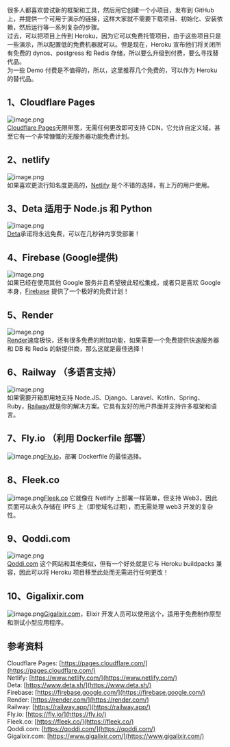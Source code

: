 很多人都喜欢尝试新的框架和工具，然后用它创建一个小项目，发布到 GitHub 上，并提供一个可用于演示的链接，这样大家就不需要下载项目、初始化、安装依赖，然后运行等一系列复杂的步骤。<br />过去，可以把项目上传到 Heroku，因为它可以免费托管项目，由于这些项目只是一些演示，所以配置低的免费机器就可以。但是现在，Heroku 宣布他们将关闭所有免费的 dynos、postgress 和 Redis 存储，所以要么升级到付费，要么寻找替代品。<br />为一些 Demo 付费是不值得的，所以，这里推荐几个免费的，可以作为 Heroku 的替代品。
<a name="sY7nN"></a>
## 1、Cloudflare Pages
![image.png](https://cdn.nlark.com/yuque/0/2023/png/396745/1679113645154-3e8eaf82-cf0b-46d1-9811-e997ba178ab7.png#averageHue=%23fdfcfb&clientId=udf87d9a1-7098-4&from=paste&height=713&id=u0b17e9f6&originHeight=1783&originWidth=3794&originalType=binary&ratio=2.5&rotation=0&showTitle=false&size=423556&status=done&style=none&taskId=u44b0540e-bb77-4600-9210-3f9118b5a7e&title=&width=1517.6)<br />[Cloudflare Pages](https://pages.cloudflare.com/)无限带宽，无需任何更改即可支持 CDN，它允许自定义域，甚至它有一个非常慷慨的无服务器功能免费计划。
<a name="aNdU1"></a>
## 2、netlify
![image.png](https://cdn.nlark.com/yuque/0/2023/png/396745/1679113607987-794906dc-d148-4e27-9152-95e8b23c4139.png#averageHue=%23f3c68e&clientId=udf87d9a1-7098-4&from=paste&height=712&id=u5dc0b002&originHeight=1780&originWidth=3797&originalType=binary&ratio=2.5&rotation=0&showTitle=false&size=761262&status=done&style=none&taskId=ue7072270-1976-42c8-b1d3-0e5cd20ac7a&title=&width=1518.8)<br />如果喜欢更流行知名度更高的，[Netlify](https://www.netlify.com/) 是个不错的选择，有上万的用户使用。
<a name="icgUQ"></a>
## 3、Deta 适用于 Node.js 和 Python
![image.png](https://cdn.nlark.com/yuque/0/2023/png/396745/1679118531841-a212e032-1013-4c6d-9add-5b1b1c6cf82f.png#averageHue=%23f0e0f4&clientId=udf87d9a1-7098-4&from=paste&height=713&id=ua8bd9b60&originHeight=1783&originWidth=3795&originalType=binary&ratio=2.5&rotation=0&showTitle=false&size=1476652&status=done&style=none&taskId=uf99a92c8-36f6-4b88-9cf3-e1e91ce8b26&title=&width=1518)<br />[Deta](https://www.deta.sh/)承诺将永远免费，可以在几秒钟内享受部署！
<a name="HAqit"></a>
## 4、Firebase (Google提供)
![image.png](https://cdn.nlark.com/yuque/0/2023/png/396745/1679118771468-d0af0f34-5b3e-403b-93b2-5b9d4f1b059f.png#averageHue=%23317add&clientId=udf87d9a1-7098-4&from=paste&height=713&id=ud4cd8774&originHeight=1783&originWidth=3795&originalType=binary&ratio=2.5&rotation=0&showTitle=false&size=1275807&status=done&style=none&taskId=u4aafccd5-f7c6-4b75-a5f7-728f9b84bae&title=&width=1518)<br />如果已经在使用其他 Google 服务并且希望彼此轻松集成，或者只是喜欢 Google 本身，[Firebase](https://firebase.google.com/) 提供了一个极好的免费计划！
<a name="XBEJ0"></a>
## 5、Render
![image.png](https://cdn.nlark.com/yuque/0/2023/png/396745/1679118799989-5469f9c7-2fd6-49d1-b768-f80dc4362013.png#averageHue=%23ced5ec&clientId=udf87d9a1-7098-4&from=paste&height=713&id=u41c17989&originHeight=1783&originWidth=3794&originalType=binary&ratio=2.5&rotation=0&showTitle=false&size=372151&status=done&style=none&taskId=uf9d35231-cd1d-47ef-b2a5-add28fd0482&title=&width=1517.6)<br />[Render](https://render.com/)速度极快，还有很多免费的附加功能，如果需要一个免费提供快速服务器和 DB 和 Redis 的新提供商，那么这就是最佳选择！
<a name="NyBOe"></a>
## 6、Railway （多语言支持）
![image.png](https://cdn.nlark.com/yuque/0/2023/png/396745/1679119098249-4ac1ed08-821b-49ef-abed-cca2dcdcd4b6.png#averageHue=%23181323&clientId=udf87d9a1-7098-4&from=paste&height=713&id=u554087c1&originHeight=1783&originWidth=3840&originalType=binary&ratio=2.5&rotation=0&showTitle=false&size=1061261&status=done&style=none&taskId=ud0a81d45-400b-4514-81c7-11562f56b17&title=&width=1536)<br />如果需要开箱即用地支持 Node.JS、Django、Laravel、Kotlin、Spring、Ruby，[Railway](https://railway.app/)就是你的解决方案。它具有友好的用户界面并支持许多框架和语言。
<a name="Hws8B"></a>
## 7、Fly.io （利用 Dockerfile 部署）
![image.png](https://cdn.nlark.com/yuque/0/2023/png/396745/1679119474267-f0d8e405-34b9-447c-aa5a-4bf9921355c7.png#averageHue=%23181a33&clientId=udf87d9a1-7098-4&from=paste&height=713&id=u1514232e&originHeight=1783&originWidth=3791&originalType=binary&ratio=2.5&rotation=0&showTitle=false&size=1612404&status=done&style=none&taskId=uc5150906-1910-434c-bffb-8c01dc9b2fc&title=&width=1516.4)[Fly.io](https://fly.io/)，部署 Dockerfile 的最佳选择。
<a name="mRUDh"></a>
## 8、Fleek.co
![image.png](https://cdn.nlark.com/yuque/0/2023/png/396745/1679119853226-781cc1ce-1d25-4eab-9cf0-0683b6d3cda3.png#averageHue=%23404040&clientId=udf87d9a1-7098-4&from=paste&height=713&id=u6e6dc450&originHeight=1783&originWidth=3796&originalType=binary&ratio=2.5&rotation=0&showTitle=false&size=651540&status=done&style=none&taskId=u3a392c00-a7e2-4ab8-bf8c-5506b10eaee&title=&width=1518.4)[Fleek.co](https://fleek.co/) 它就像在 Netlify 上部署一样简单，但支持 Web3，因此页面可以永久存储在 IPFS 上（即使域名过期），而无需处理 web3 开发的复杂性。
<a name="Rk6SR"></a>
## 9、Qoddi.com
![image.png](https://cdn.nlark.com/yuque/0/2023/png/396745/1679120205635-5268574c-5f61-4c4f-8176-4a89294ce9b6.png#averageHue=%23e4e8ef&clientId=udf87d9a1-7098-4&from=paste&height=713&id=uec8bebbb&originHeight=1783&originWidth=3798&originalType=binary&ratio=2.5&rotation=0&showTitle=false&size=1062351&status=done&style=none&taskId=ua213f5ec-6011-4439-b26d-01011706954&title=&width=1519.2)<br />[Qoddi.com](https://qoddi.com/) 这个网站和其他类似，但有一个好处就是它与 Heroku buildpacks 兼容，因此可以将 Heroku 项目移至此处而无需进行任何更改！
<a name="RR5XA"></a>
## 10、Gigalixir.com
![image.png](https://cdn.nlark.com/yuque/0/2023/png/396745/1679119950300-e95a04ff-fd96-40eb-8222-7c32e40b73c7.png#averageHue=%23eef2f9&clientId=udf87d9a1-7098-4&from=paste&height=713&id=Kwsme&originHeight=1783&originWidth=3800&originalType=binary&ratio=2.5&rotation=0&showTitle=false&size=294878&status=done&style=none&taskId=ub41ee052-1efb-4f9f-b262-030c716d808&title=&width=1520)[Gigalixir.com](https://www.gigalixir.com/)，Elixir 开发人员可以使用这个，适用于免费制作原型和测试小型应用程序。
<a name="oPgTv"></a>
## 参考资料
Cloudflare Pages: [https://pages.cloudflare.com/](https://pages.cloudflare.com/)<br />Netlify: [https://www.netlify.com/](https://www.netlify.com/)<br />Deta: [https://www.deta.sh/](https://www.deta.sh/)<br />Firebase: [https://firebase.google.com/](https://firebase.google.com/)<br />Render: [https://render.com/](https://render.com/)<br />Railway: [https://railway.app/](https://railway.app/)<br />Fly.io: [https://fly.io/](https://fly.io/)<br />Fleek.co: [https://fleek.co/](https://fleek.co/)<br />Qoddi.com: [https://qoddi.com/](https://qoddi.com/)<br />Gigalixir.com: [https://www.gigalixir.com/](https://www.gigalixir.com/)
